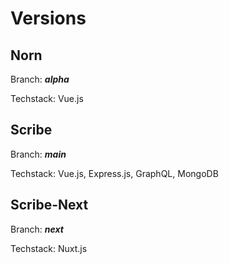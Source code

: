 # Versions

## Norn

Branch: **_alpha_**

Techstack: Vue.js

## Scribe

Branch: **_main_**

Techstack: Vue.js, Express.js, GraphQL, MongoDB

## Scribe-Next

Branch: **_next_**

Techstack: Nuxt.js
